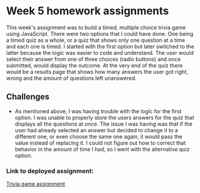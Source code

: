 # Week 5 homework assignments

<p>This week's assignment was to build a timed, multiple choice trivia game using JavaScript. There were two options that I could have done. One being a timed quiz as a whole, or a quiz that shows only one question at a time and each one is timed. I started with the first option but later switched to the latter because the logic was easier to code and understand. The user would select their answer from one of three choices (radio buttons) and once submitted, would display the outcome. At the very end of the quiz there would be a results page that shows how many answers the user got right, wrong and the amount of questions left unanswered.</p>

## Challenges
* As mentioned above, I was having trouble with the logic for the first option. I was unable to properly store the users answers for the quiz that displays all the questions at once. The issue I was having was that if the user had already selected an answer but decided to change it to a different one, or even choose the same one again, it would pass the value instead of replacing it. I could not figure out how to correct that behavior in the amount of time I had, so I went with the alternative quiz option.


### Link to deployed assignment:

<a href="https://august-johnson.github.io/week5/triviagame/index.html">Trivia game assignment</a>
